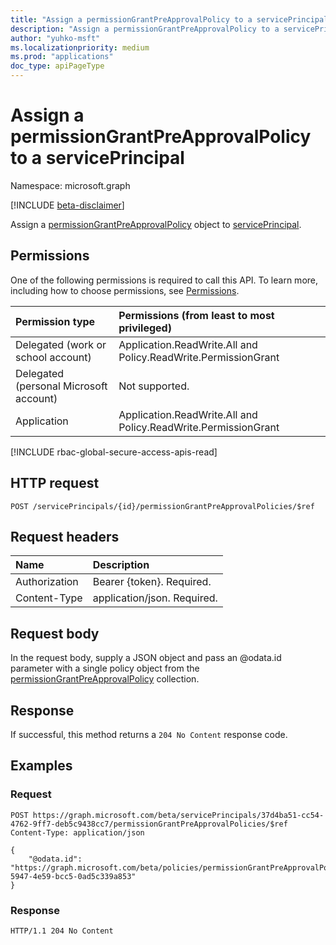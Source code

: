 ```yaml
---
title: "Assign a permissionGrantPreApprovalPolicy to a servicePrincipal"
description: "Assign a permissionGrantPreApprovalPolicy to a servicePrincipal."
author: "yuhko-msft"
ms.localizationpriority: medium
ms.prod: "applications"
doc_type: apiPageType
---
```


# Assign a permissionGrantPreApprovalPolicy to a servicePrincipal
Namespace: microsoft.graph

[!INCLUDE [beta-disclaimer](../../includes/beta-disclaimer.md)]

Assign a [permissionGrantPreApprovalPolicy](../resources/permissiongrantpreapprovalpolicy.md) object to [servicePrincipal](../resources/serviceprincipal.md).

## Permissions
One of the following permissions is required to call this API. To learn more, including how to choose permissions, see [Permissions](/graph/permissions-reference).

|Permission type|Permissions (from least to most privileged)|
|:---|:---|
|Delegated (work or school account)|Application.ReadWrite.All and Policy.ReadWrite.PermissionGrant|
|Delegated (personal Microsoft account)|Not supported.|
|Application|Application.ReadWrite.All and Policy.ReadWrite.PermissionGrant|

[!INCLUDE rbac-global-secure-access-apis-read]

## HTTP request

<!-- {
  "blockType": "ignored"
}
-->
``` http
POST /servicePrincipals/{id}/permissionGrantPreApprovalPolicies/$ref
```

## Request headers
|Name|Description|
|:---|:---|
|Authorization|Bearer {token}. Required.|
|Content-Type|application/json. Required.|

## Request body
In the request body, supply a JSON object and pass an @odata.id parameter with a single policy object from the [permissionGrantPreApprovalPolicy](../resources/permissiongrantpreapprovalpolicy.md) collection.

## Response

If successful, this method returns a `204 No Content` response code.

## Examples

### Request
<!-- {
  "blockType": "request",
  "name": "create_permissiongrantpreapprovalpolicy_from_"
}
-->
``` http
POST https://graph.microsoft.com/beta/servicePrincipals/37d4ba51-cc54-4762-9ff7-deb5c9438cc7/permissionGrantPreApprovalPolicies/$ref
Content-Type: application/json

{
    "@odata.id": "https://graph.microsoft.com/beta/policies/permissionGrantPreApprovalPolicies/71ba13dc-5947-4e59-bcc5-0ad5c339a853"
}
```


### Response
<!-- {
  "blockType": "response"
} -->
``` http
HTTP/1.1 204 No Content
```

